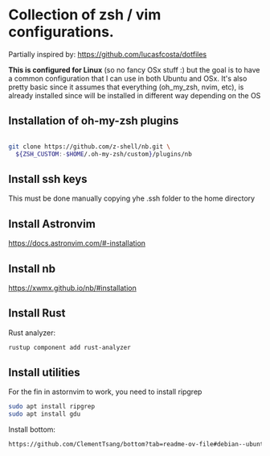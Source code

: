 # Collection of zsh / vim configurations.
Partially inspired by: https://github.com/lucasfcosta/dotfiles

**This is configured for Linux** (so no fancy OSx stuff :) but the goal is to have a common configuration that I can use in both Ubuntu and OSx.
It's also pretty basic since it assumes that everything (oh_my_zsh, nvim, etc), is already installed since will be installed in different way depending on the OS


## Installation of oh-my-zsh plugins

```bash

git clone https://github.com/z-shell/nb.git \
  ${ZSH_CUSTOM:-$HOME/.oh-my-zsh/custom}/plugins/nb
```

## Install ssh keys
This must be done manually copying yhe .ssh folder to the home directory

## Install Astronvim    
https://docs.astronvim.com/#-installation


## Install nb 
https://xwmx.github.io/nb/#installation

## Install Rust

Rust analyzer: 
```bash
rustup component add rust-analyzer
```

## Install utilities

For the fin in astornvim to work, you need to install ripgrep
```bash
sudo apt install ripgrep
sudo apt install gdu
``` 

Install bottom:
```bash
https://github.com/ClementTsang/bottom?tab=readme-ov-file#debian--ubuntu
```
